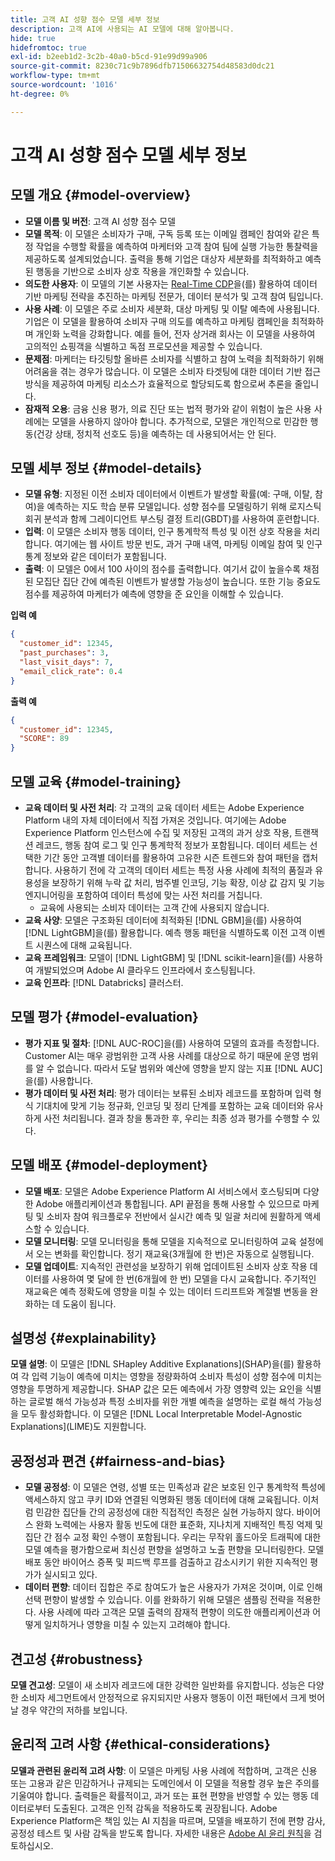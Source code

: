 ```yaml
---
title: 고객 AI 성향 점수 모델 세부 정보
description: 고객 AI에 사용되는 AI 모델에 대해 알아봅니다.
hide: true
hidefromtoc: true
exl-id: b2eeb1d2-3c2b-40a0-b5cd-91e99d99a906
source-git-commit: 8230c71c9b7896dfb71506632754d48583d0dc21
workflow-type: tm+mt
source-wordcount: '1016'
ht-degree: 0%

---
```


# 고객 AI 성향 점수 모델 세부 정보

## 모델 개요 {#model-overview}

* **모델 이름 및 버전**: 고객 AI 성향 점수 모델
* **모델 목적**: 이 모델은 소비자가 구매, 구독 등록 또는 이메일 캠페인 참여와 같은 특정 작업을 수행할 확률을 예측하여 마케터와 고객 참여 팀에 실행 가능한 통찰력을 제공하도록 설계되었습니다. 출력을 통해 기업은 대상자 세분화를 최적화하고 예측된 행동을 기반으로 소비자 상호 작용을 개인화할 수 있습니다.
* **의도한 사용자**: 이 모델의 기본 사용자는 [Real-Time CDP](../../../rtcdp/home.md)을(를) 활용하여 데이터 기반 마케팅 전략을 추진하는 마케팅 전문가, 데이터 분석가 및 고객 참여 팀입니다.
* **사용 사례**: 이 모델은 주로 소비자 세분화, 대상 마케팅 및 이탈 예측에 사용됩니다. 기업은 이 모델을 활용하여 소비자 구매 의도를 예측하고 마케팅 캠페인을 최적화하며 개인화 노력을 강화합니다. 예를 들어, 전자 상거래 회사는 이 모델을 사용하여 고의적인 쇼핑객을 식별하고 독점 프로모션을 제공할 수 있습니다.
* **문제점**: 마케터는 타깃팅할 올바른 소비자를 식별하고 참여 노력을 최적화하기 위해 어려움을 겪는 경우가 많습니다. 이 모델은 소비자 타겟팅에 대한 데이터 기반 접근 방식을 제공하여 마케팅 리소스가 효율적으로 할당되도록 함으로써 추론을 줄입니다.
* **잠재적 오용**: 금융 신용 평가, 의료 진단 또는 법적 평가와 같이 위험이 높은 사용 사례에는 모델을 사용하지 않아야 합니다. 추가적으로, 모델은 개인적으로 민감한 행동(건강 상태, 정치적 선호도 등)을 예측하는 데 사용되어서는 안 된다.

## 모델 세부 정보 {#model-details}

* **모델 유형**: 지정된 이전 소비자 데이터에서 이벤트가 발생할 확률(예: 구매, 이탈, 참여)을 예측하는 지도 학습 분류 모델입니다. 성향 점수를 모델링하기 위해 로지스틱 회귀 분석과 함께 그레이디언트 부스팅 결정 트리(GBDT)를 사용하여 훈련합니다.
* **입력**: 이 모델은 소비자 행동 데이터, 인구 통계학적 특성 및 이전 상호 작용을 처리합니다. 여기에는 웹 사이트 방문 빈도, 과거 구매 내역, 마케팅 이메일 참여 및 인구 통계 정보와 같은 데이터가 포함됩니다.
* **출력**: 이 모델은 0에서 100 사이의 점수를 출력합니다. 여기서 값이 높을수록 채점된 모집단 집단 간에 예측된 이벤트가 발생할 가능성이 높습니다. 또한 기능 중요도 점수를 제공하여 마케터가 예측에 영향을 준 요인을 이해할 수 있습니다.

**입력 예**

```json
{ 
  "customer_id": 12345, 
  "past_purchases": 3, 
  "last_visit_days": 7,
  "email_click_rate": 0.4 
}
```

**출력 예**

```json
{ 
  "customer_id": 12345,
  "SCORE": 89 
}
```

## 모델 교육 {#model-training}

* **교육 데이터 및 사전 처리**: 각 고객의 교육 데이터 세트는 Adobe Experience Platform 내의 자체 데이터에서 직접 가져온 것입니다. 여기에는 Adobe Experience Platform 인스턴스에 수집 및 저장된 고객의 과거 상호 작용, 트랜잭션 레코드, 행동 참여 로그 및 인구 통계학적 정보가 포함됩니다. 데이터 세트는 선택한 기간 동안 고객별 데이터를 활용하여 고유한 시즌 트렌드와 참여 패턴을 캡처합니다. 사용하기 전에 각 고객의 데이터 세트는 특정 사용 사례에 최적의 품질과 유용성을 보장하기 위해 누락 값 처리, 범주별 인코딩, 기능 확장, 이상 값 감지 및 기능 엔지니어링을 포함하여 데이터 특성에 맞는 사전 처리를 거칩니다.
   * 교육에 사용되는 소비자 데이터는 고객 간에 사용되지 않습니다.
* **교육 사양**: 모델은 구조화된 데이터에 최적화된 [!DNL GBM]을(를) 사용하여 [!DNL LightGBM]을(를) 활용합니다. 예측 행동 패턴을 식별하도록 이전 고객 이벤트 시퀀스에 대해 교육됩니다.
* **교육 프레임워크**: 모델이 [!DNL LightGBM] 및 [!DNL scikit-learn]을(를) 사용하여 개발되었으며 Adobe AI 클라우드 인프라에서 호스팅됩니다.
* **교육 인프라**: [!DNL Databricks] 클러스터.

## 모델 평가 {#model-evaluation}

* **평가 지표 및 절차**: [!DNL AUC-ROC]을(를) 사용하여 모델의 효과를 측정합니다. Customer AI는 매우 광범위한 고객 사용 사례를 대상으로 하기 때문에 운영 범위를 알 수 없습니다. 따라서 도달 범위와 예산에 영향을 받지 않는 지표 [!DNL AUC]을(를) 사용합니다.
* **평가 데이터 및 사전 처리**: 평가 데이터는 보류된 소비자 레코드를 포함하며 입력 형식 기대치에 맞게 기능 정규화, 인코딩 및 정리 단계를 포함하는 교육 데이터와 유사하게 사전 처리됩니다. 결과 창을 통과한 후, 우리는 최종 성과 평가를 수행할 수 있다.

## 모델 배포 {#model-deployment}

* **모델 배포**: 모델은 Adobe Experience Platform AI 서비스에서 호스팅되며 다양한 Adobe 애플리케이션과 통합됩니다. API 끝점을 통해 사용할 수 있으므로 마케팅 및 소비자 참여 워크플로우 전반에서 실시간 예측 및 일괄 처리에 원활하게 액세스할 수 있습니다.
* **모델 모니터링**: 모델 모니터링을 통해 모델을 지속적으로 모니터링하여 교육 설정에서 오는 변화를 확인합니다. 정기 재교육(3개월에 한 번)은 자동으로 실행됩니다.
* **모델 업데이트**: 지속적인 관련성을 보장하기 위해 업데이트된 소비자 상호 작용 데이터를 사용하여 몇 달에 한 번(6개월에 한 번) 모델을 다시 교육합니다. 주기적인 재교육은 예측 정확도에 영향을 미칠 수 있는 데이터 드리프트와 계절별 변동을 완화하는 데 도움이 됩니다.

## 설명성 {#explainability}

**모델 설명**: 이 모델은 [!DNL SHapley Additive Explanations]&#x200B;(SHAP)을(를) 활용하여 각 입력 기능이 예측에 미치는 영향을 정량화하여 소비자 특성이 성향 점수에 미치는 영향을 투명하게 제공합니다. SHAP 값은 모든 예측에서 가장 영향력 있는 요인을 식별하는 글로벌 해석 가능성과 특정 소비자를 위한 개별 예측을 설명하는 로컬 해석 가능성을 모두 활성화합니다. 이 모델은 [!DNL Local Interpretable Model-Agnostic Explanations]&#x200B;(LIME)도 지원합니다.

## 공정성과 편견 {#fairness-and-bias}

* **모델 공정성**: 이 모델은 연령, 성별 또는 민족성과 같은 보호된 인구 통계학적 특성에 액세스하지 않고 쿠키 ID와 연결된 익명화된 행동 데이터에 대해 교육됩니다. 이처럼 민감한 집단들 간의 공정성에 대한 직접적인 측정은 실현 가능하지 않다. 바이어스 완화 노력에는 사용자 활동 빈도에 대한 표준화, 지나치게 지배적인 특징 억제 및 집단 간 점수 교정 확인 수행이 포함됩니다. 우리는 무작위 홀드아웃 트래픽에 대한 모델 예측을 평가함으로써 최신성 편향을 설명하고 노출 편향을 모니터링한다. 모델 배포 동안 바이어스 증폭 및 피드백 루프를 검출하고 감소시키기 위한 지속적인 평가가 실시되고 있다.
* **데이터 편향**: 데이터 집합은 주로 참여도가 높은 사용자가 가져온 것이며, 이로 인해 선택 편향이 발생할 수 있습니다. 이를 완화하기 위해 모델은 샘플링 전략을 적용한다. 사용 사례에 따라 고객은 모델 출력의 잠재적 편향이 의도한 애플리케이션과 어떻게 일치하거나 영향을 미칠 수 있는지 고려해야 합니다.

## 견고성 {#robustness}

**모델 견고성**: 모델이 새 소비자 레코드에 대한 강력한 일반화를 유지합니다. 성능은 다양한 소비자 세그먼트에서 안정적으로 유지되지만 사용자 행동이 이전 패턴에서 크게 벗어날 경우 약간의 저하를 보입니다.

## 윤리적 고려 사항 {#ethical-considerations}

**모델과 관련된 윤리적 고려 사항**: 이 모델은 마케팅 사용 사례에 적합하며, 고객은 신용 또는 고용과 같은 민감하거나 규제되는 도메인에서 이 모델을 적용할 경우 높은 주의를 기울여야 합니다. 출력들은 확률적이고, 과거 또는 표현 편향을 반영할 수 있는 행동 데이터로부터 도출된다. 고객은 인적 감독을 적용하도록 권장됩니다. Adobe Experience Platform은 책임 있는 AI 지침을 따르며, 모델을 배포하기 전에 편향 감사, 공정성 테스트 및 사람 감독을 받도록 합니다. 자세한 내용은 [Adobe AI 윤리 원칙](https://www.adobe.com/content/dam/cc/en/ai-ethics/pdfs/Adobe-AI-Ethics-Principles.pdf?msockid=0d85c8269eb36f0801d0ddb49fd16ebc)을 검토하십시오.